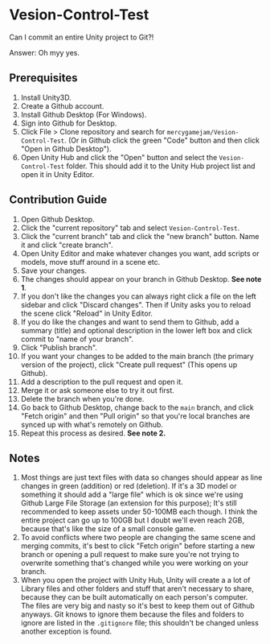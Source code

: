 # Vesion-Control-Test
 Can I commit an entire Unity project to Git?!

Answer: Oh myy yes.

## Prerequisites

1. Install Unity3D.
2. Create a Github account.
3. Install Github Desktop (For Windows).
4. Sign into Github for Desktop.
5. Click File > Clone repository and search for `mercygamejam/Vesion-Control-Test`. (Or in Github click the green "Code" button and then click "Open in Github Desktop").
6. Open Unity Hub and click the "Open" button and select the `Vesion-Control-Test` folder. This should add it to the Unity Hub project list and open it in Unity Editor.

## Contribution Guide
1. Open Github Desktop.
2. Click the "current repository" tab and select `Vesion-Control-Test`.
3. Click the "current branch" tab and click the "new branch" button. Name it and click "create branch".
4. Open Unity Editor and make whatever changes you want, add scripts or models, move stuff around in a scene etc.
5. Save your changes.
6. The changes should appear on your branch in Github Desktop. **See note 1**.
7. If you don't like the changes you can always right click a file on the left sidebar and click "Discard changes". Then if Unity asks you to reload the scene click "Reload" in Unity Editor.
8. If you do like the changes and want to send them to Github, add a summary (title) and optional description in the lower left box and click commit to "name of your branch".
9. Click "Publish branch".
10. If you want your changes to be added to the main branch (the primary version of the project), click "Create pull request" (This opens up Github).
11. Add a description to the pull request and open it.
12. Merge it or ask someone else to try it out first.
13. Delete the branch when you're done.
14. Go back to Github Desktop, change back to the `main` branch, and click "Fetch origin" and then "Pull origin" so that you're local branches are synced up with what's remotely on Github.
15. Repeat this process as desired. **See note 2.**

## Notes
1. Most things are just text files with data so changes should appear as line changes in green (addition) or red (deletion). If it's a 3D model or something it should add a "large file" which is ok since we're using Github Large File Storage (an extension for this purpose); It's still recommended to keep assets under 50-100MB each though. I think the entire project can go up to 100GB but I doubt we'll even reach 2GB, because that's like the size of a small console game.
2. To avoid conflicts where two people are changing the same scene and merging commits, it's best to click "Fetch origin" before starting a new branch or opening a pull request to make sure you're not trying to overwrite something that's changed while you were working on your branch.
3. When you open the project with Unity Hub, Unity will create a a lot of Library files and other folders and stuff that aren't necessary to share, because they can be built automatically on each person's computer. The files are very big and nasty so it's best to keep them out of Github anyways. Git knows to ignore them because the files and folders to ignore are listed in the `.gitignore` file; this shouldn't be changed unless another exception is found.
